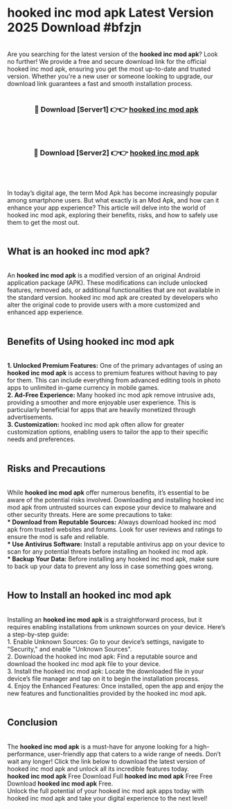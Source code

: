 # hooked inc mod apk Latest Version 2025 Download #bfzjn<br>
<br>
Are you searching for the latest version of the <strong>hooked inc mod apk</strong>? Look no further! We provide a free and secure download link for the official hooked inc mod apk, ensuring you get the most up-to-date and trusted version. Whether you're a new user or someone looking to upgrade, our download link guarantees a fast and smooth installation process.
<br>
<br>
<div align="center">
<h3>🔴 Download [Server1] 👉👉 <a href="https://modyolo.store/hooked_inc_mod_apk">hooked inc mod apk</a></h3><br>
<br>
<h3>🔴 Download [Server2] 👉👉 <a href="https://modyolo.store/=hooked_inc_mod_apk">hooked inc mod apk</a></h3><br>
</div>
<br>
<br>
In today’s digital age, the term Mod Apk has become increasingly popular among smartphone users. But what exactly is an Mod Apk, and how can it enhance your app experience? This article will delve into the world of hooked inc mod apk, exploring their benefits, risks, and how to safely use them to get the most out.
<br>
<br>
<h2>What is an hooked inc mod apk?</h2>
<br>
An <strong>hooked inc mod apk</strong> is a modified version of an original Android application package (APK). These modifications can include unlocked features, removed ads, or additional functionalities that are not available in the standard version. hooked inc mod apk are created by developers who alter the original code to provide users with a more customized and enhanced app experience.
<br>
<br>
<h2>Benefits of Using hooked inc mod apk</h2>
<br>
<strong> 1. Unlocked Premium Features:</strong> One of the primary advantages of using an <strong>hooked inc mod apk</strong> is access to premium features without having to pay for them. This can include everything from advanced editing tools in photo apps to unlimited in-game currency in mobile games.
<br>
<strong> 2. Ad-Free Experience:</strong> Many hooked inc mod apk remove intrusive ads, providing a smoother and more enjoyable user experience. This is particularly beneficial for apps that are heavily monetized through advertisements.
<br>
<strong> 3. Customization:</strong> hooked inc mod apk often allow for greater customization options, enabling users to tailor the app to their specific needs and preferences.
<br>
<br>
<h2>Risks and Precautions</h2>
<br>
While <strong>hooked inc mod apk</strong> offer numerous benefits, it’s essential to be aware of the potential risks involved. Downloading and installing hooked inc mod apk from untrusted sources can expose your device to malware and other security threats. Here are some precautions to take:
<br>
<strong> * Download from Reputable Sources:</strong> Always download hooked inc mod apk from trusted websites and forums. Look for user reviews and ratings to ensure the mod is safe and reliable.
<br>
<strong> * Use Antivirus Software:</strong> Install a reputable antivirus app on your device to scan for any potential threats before installing an hooked inc mod apk.
<br>
<strong> * Backup Your Data:</strong> Before installing any hooked inc mod apk, make sure to back up your data to prevent any loss in case something goes wrong.
<br>
<br>
<h2>How to Install an hooked inc mod apk</h2>
<br>
Installing an <strong>hooked inc mod apk</strong> is a straightforward process, but it requires enabling installations from unknown sources on your device. Here’s a step-by-step guide:
<br>
 1. Enable Unknown Sources: Go to your device’s settings, navigate to "Security," and enable "Unknown Sources".
<br>
 2. Download the hooked inc mod apk: Find a reputable source and download the hooked inc mod apk file to your device.
<br>
 3. Install the hooked inc mod apk: Locate the downloaded file in your device’s file manager and tap on it to begin the installation process.
<br>
 4. Enjoy the Enhanced Features: Once installed, open the app and enjoy the new features and functionalities provided by the hooked inc mod apk.
<br>
<br>
<h2><strong>Conclusion</strong></h2>
<br>
The <strong>hooked inc mod apk</strong> is a must-have for anyone looking for a high-performance, user-friendly app that caters to a wide range of needs. Don’t wait any longer! Click the link below to download the latest version of hooked inc mod apk and unlock all its incredible features today.
<br>
<strong>hooked inc mod apk</strong> Free Download Full <strong>hooked inc mod apk</strong> Free Free Download <strong>hooked inc mod apk</strong> Free.
<br>
Unlock the full potential of your hooked inc mod apk apps today with hooked inc mod apk and take your digital experience to the next level!

